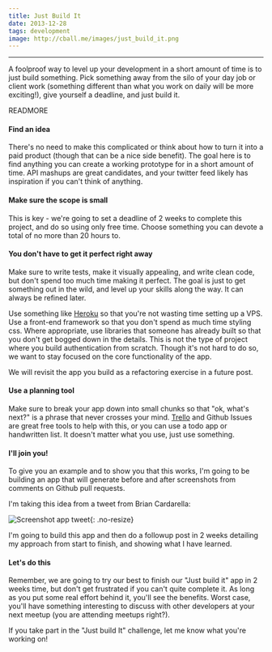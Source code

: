 ```yaml
---
title: Just Build It
date: 2013-12-28
tags: development
image: http://cball.me/images/just_build_it.png
---
```


---
A foolproof way to level up your development in a short amount of time is to just build something. Pick something away from the silo of your day job or client work (something different than what you work on daily will be more exciting!), give yourself a deadline, and just build it.

READMORE

#### Find an idea
There's no need to make this complicated or think about how to turn it into a paid product (though that can be a nice side benefit). The goal here is to find anything you can create a working prototype for in a short amount of time. API mashups are great candidates, and your twitter feed likely has inspiration if you can't think of anything.

#### Make sure the scope is small
This is key - we're going to set a deadline of 2 weeks to complete this project, and do so using only free time. Choose something you can devote a total of no more than 20 hours to.

#### You don't have to get it perfect right away
Make sure to write tests, make it visually appealing, and write clean code, but don't spend too much time making it perfect. The goal is just to get something out in the wild, and level up your skills along the way. It can always be refined later. 

Use something like [Heroku](http://heroku.com) so that you're not wasting time setting up a VPS. Use a front-end framework so that you don't spend as much time styling css. Where appropriate, use libraries that someone has already built so that you don't get bogged down in the details. This is not the type of project where you build authentication from scratch. Though it's not hard to do so, we want to stay focused on the core functionality of the app. 

We will revisit the app you build as a refactoring exercise in a future post. 

#### Use a planning tool
Make sure to break your app down into small chunks so that "ok, what's next?" is a phrase that never crosses your mind. [Trello](http://trello.com) and Github Issues are great free tools to help with this, or you can use a todo app or handwritten list. It doesn't matter what you use, just use something.

#### I'll join you!
To give you an example and to show you that this works, I'm going to be building an app that will generate before and after screenshots from comments on Github pull requests.

I'm taking this idea from a tweet from Brian Cardarella:

![Screenshot app tweet](http://cball.me/images/screenshot-app-tweet.png){: .no-resize}

I'm going to build this app and then do a followup post in 2 weeks detailing my approach from start to finish, and showing what I have learned. 

#### Let's do this
Remember, we are going to try our best to finish our "Just build it" app in 2 weeks time, but don't get frustrated if you can't quite complete it. As long as you put some real effort behind it, you'll see the benefits. Worst case, you'll have something interesting to discuss with other developers at your next meetup (you are attending meetups right?).

If you take part in the "Just build It" challenge, let me know what you're working on!
